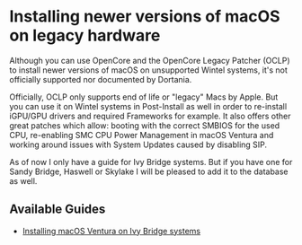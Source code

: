 # Installing newer versions of macOS on legacy hardware

Although you can use OpenCore and the OpenCore Legacy Patcher (OCLP) to install newer versions of macOS on unsupported Wintel systems, it's not officially supported nor documented by Dortania. 

Officially, OCLP only supports end of life or "legacy" Macs by Apple. But you can use it on Wintel systems in Post-Install as well in order to re-install iGPU/GPU drivers and required Frameworks for example. It also offers other great patches which allow: booting with the correct SMBIOS for the used CPU, re-enabling SMC CPU Power Management in macOS Ventura and working around issues with System Updates caused by disabling SIP.

As of now I only have a guide for Ivy Bridge systems. But if you have one for Sandy Bridge, Haswell or Skylake I will be pleased to add it to the database as well.

## Available Guides
- [Installing macOS Ventura on Ivy Bridge systems](https://github.com/5T33Z0/OC-Little-Translated/blob/main/14_OCLP_Wintel/Ivy_Bridge-Ventura.md#installing-macos-ventura-on-ivy-bridge-systems)
